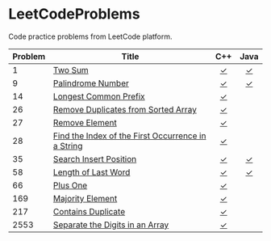 # LeetCodeProblems
Code practice problems from LeetCode platform.

| Problem | Title | C++ | Java |
|---------|-------|:---:|:----:|
| 1     | [Two Sum](https://leetcode.com/problems/two-sum/)                          | [✓](https://github.com/reyesvictor1/LeetCodeProblems/blob/main/1_two_sum/main.cpp)      | [✓](https://github.com/reyesvictor1/LeetCodeProblems/blob/main/1_two_sum/Solution.java) |
| 9     | [Palindrome Number](https://leetcode.com/problems/palindrome-number/)                | [✓](https://github.com/reyesvictor1/LeetCodeProblems/blob/main/9_palindrome_number/main.cpp)      | [✓](https://github.com/reyesvictor1/LeetCodeProblems/blob/main/9_palindrome_number/Solution.java) |
| 14    | [Longest Common Prefix](https://leetcode.com/problems/longest-common-prefix/)                 | [✓](https://github.com/reyesvictor1/LeetCodeProblems/blob/main/14_longest_common_prefix/main.cpp)      | |
| 26    | [Remove Duplicates from Sorted Array](https://leetcode.com/problems/remove-duplicates-from-sorted-array/)                 | [✓](https://github.com/reyesvictor1/LeetCodeProblems/blob/main/26_remove_duplicates_from_sorted_array/main.cpp)      | |
| 27    | [Remove Element](https://leetcode.com/problems/remove-element/)                 | [✓](https://github.com/reyesvictor1/LeetCodeProblems/blob/main/27_remove_element/main.cpp)      | |
| 28    | [Find the Index of the First Occurrence in a String](https://leetcode.com/problems/find-the-index-of-the-first-occurrence-in-a-string/)                 | [✓](https://github.com/reyesvictor1/LeetCodeProblems/blob/main/28_find_the_index_of_the_first_occurrence_in_a_string/main.cpp)      | |
| 35    | [Search Insert Position](https://leetcode.com/problems/search-insert-position/)                 | [✓](https://github.com/reyesvictor1/LeetCodeProblems/blob/main/35_search_insert_position/main.cpp)      | [✓](https://github.com/reyesvictor1/LeetCodeProblems/blob/main/35_search_insert_position/Solution.java) |
| 58    | [Length of Last Word](https://leetcode.com/problems/length-of-last-word/)                 |  [✓](https://github.com/reyesvictor1/LeetCodeProblems/blob/main/58_length_of_last_word/main.cpp)      | [✓](https://github.com/reyesvictor1/LeetCodeProblems/blob/main/58_length_of_last_word/Solution.java) |
| 66    | [Plus One](https://leetcode.com/problems/plus-one/)                          | [✓](https://github.com/reyesvictor1/LeetCodeProblems/blob/main/66_plus_one/main.cpp)      | |
| 169   | [Majority Element](https://leetcode.com/problems/majority-element/)                          | [✓](https://github.com/reyesvictor1/LeetCodeProblems/blob/main/169_majority_element/main.cpp)      | |
| 217   | [Contains Duplicate](https://leetcode.com/problems/contains-duplicate/)                          | [✓](https://github.com/reyesvictor1/LeetCodeProblems/blob/main/217_contains_duplicate/main.cpp)      | |
| 2553  | [Separate the Digits in an Array](https://leetcode.com/problems/separate-the-digits-in-an-array/)     | [✓](https://github.com/reyesvictor1/LeetCodeProblems/blob/main/2553_separate_the_digits_in_an_array/main.cpp)      | |
